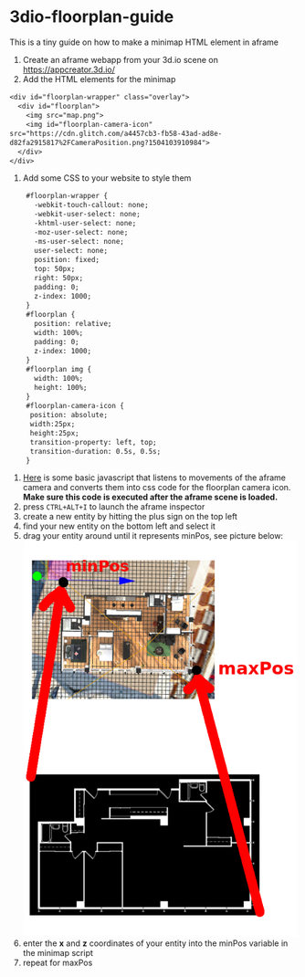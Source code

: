 # 3dio-floorplan-guide
This is a tiny guide on how to make a minimap HTML element in aframe

1. Create an aframe webapp from your 3d.io scene on https://appcreator.3d.io/
1. Add the HTML elements for the minimap
  ```
<div id="floorplan-wrapper" class="overlay">
    <div id="floorplan">
      <img src="map.png">
      <img id="floorplan-camera-icon" src="https://cdn.glitch.com/a4457cb3-fb58-43ad-ad8e-d82fa2915817%2FCameraPosition.png?1504103910984">
    </div>
</div>
  ```
1. Add some CSS to your website to style them 
  ```
      #floorplan-wrapper {
        -webkit-touch-callout: none;
        -webkit-user-select: none;
        -khtml-user-select: none;
        -moz-user-select: none;
        -ms-user-select: none;
        user-select: none;
        position: fixed;
        top: 50px;
        right: 50px;
        padding: 0;
        z-index: 1000;
      }
      #floorplan {
        position: relative;
        width: 100%;
        padding: 0;
        z-index: 1000;
      }
      #floorplan img {
        width: 100%;
        height: 100%;
      }
      #floorplan-camera-icon {
       position: absolute;
       width:25px;
       height:25px;
       transition-property: left, top;
       transition-duration: 0.5s, 0.5s;
      }

  ```
1. [Here](https://github.com/mope1/3dio-floorplan-guide/blob/master/floorplan.js) is some basic javascript that listens to movements of the aframe camera and converts them into css code for the floorplan camera icon. **Make sure this code is executed after the aframe scene is loaded.**
2. press ``CTRL+ALT+I`` to launch the aframe inspector
3. create a new entity by hitting the plus sign on the top left
4. find your new entity on the bottom left and select it
5. drag your entity around until it represents minPos, see picture below:
![](guide.png)
6. enter the **x** and **z** coordinates of your entity into the minPos variable in the minimap script
7. repeat for maxPos
